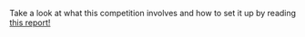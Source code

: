 Take a look at what this competition involves and how to set it up by reading [this report!](https://docs.google.com/document/d/1-lxCmRNeWdH-n9NdtOkoYJxSuPTVaRpk3lZNEHGJm3k/edit?usp=sharing)
